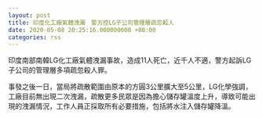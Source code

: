 ```yaml
---
layout: post
title: 印度化工廠氣體洩漏　警方控LG子公司管理層疏忽殺人
date: 2020-05-08 20:25:16.000000000 +08:00
categories: rss
---
```


印度南部南韓LG化工廠氣體洩漏事故，造成11人死亡，近千人不適，警方起訴LG子公司的管理層多項疏忽殺人罪。

事發之後一日，當局將疏散範圍由原本的方圓3公里擴大至5公里，LG化學強調，工廠目前無出現二次洩漏，疏散更多民眾是因為擔心儲存罐溫度上升，導致可能出現的洩漏情況，工作人員正採取所有必要措施，包括將水注入儲存罐降溫。
